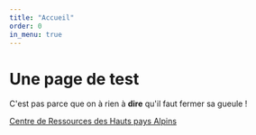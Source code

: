 ```yaml
---
title: "Accueil"
order: 0
in_menu: true
---
```

<html lang="fr">
  <head>
    <meta charset="utf-8" />
    <meta name="viewport" content="width=device-width" />
    <title>Mon site de test</title>
  </head>
  <body>
    <h1> Une page de test</h1>
<p>C'est pas parce que on à rien à  <strong>dire</strong>  qu'il faut fermer sa gueule !</p>
<p><a ![Portrait de Coluche]({% link images/coluche.jpeg %})></a></p>
<p><a href="https://www.centre-de-ressources.fr">Centre de Ressources des Hauts pays Alpins</a></p>
  </body>
</html> 
